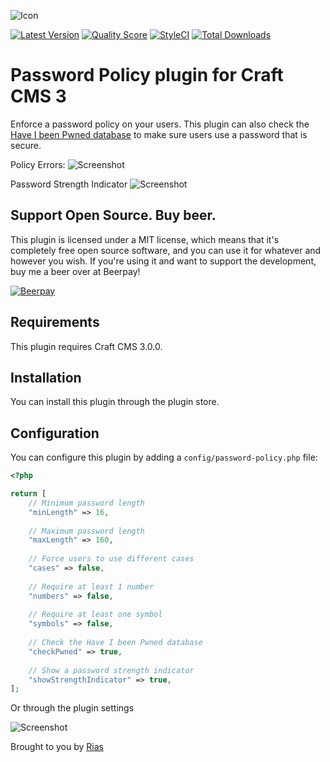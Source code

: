 ![Icon](./src/icon.svg)

[![Latest Version](https://img.shields.io/github/release/riasvdv/craft-password-policy.svg?style=flat-square)](https://github.com/riasvdv/craft-password-policy/releases)
[![Quality Score](https://img.shields.io/scrutinizer/g/riasvdv/craft-password-policy.svg?style=flat-square)](https://scrutinizer-ci.com/g/riasvdv/craft-password-policy)
[![StyleCI](https://styleci.io/repos/128541682/shield)](https://styleci.io/repos/128541682)
[![Total Downloads](https://img.shields.io/packagist/dt/rias/craft-password-policy.svg?style=flat-square)](https://packagist.org/packages/rias/craft-password-policy)

# Password Policy plugin for Craft CMS 3

Enforce a password policy on your users. This plugin can also check the [Have I been Pwned database](https://haveibeenpwned.com/Passwords) to make sure users use a password that is secure.

Policy Errors:
![Screenshot](resources/img/screenshot.png)

Password Strength Indicator
![Screenshot](resources/img/screenshot3.png)

## Support Open Source. Buy beer.

This plugin is licensed under a MIT license, which means that it's completely free open source software, and you can use it for whatever and however you wish. If you're using it and want to support the development, buy me a beer over at Beerpay!

[![Beerpay](https://beerpay.io/Rias500/craft-password-policy/badge.svg?style=beer-square)](https://beerpay.io/Rias500/craft-password-policy)

## Requirements

This plugin requires Craft CMS 3.0.0.

## Installation

You can install this plugin through the plugin store.

## Configuration

You can configure this plugin by adding a `config/password-policy.php` file:

```php
<?php

return [
    // Minimum password length
    "minLength" => 16,
    
    // Maximum password length
    "maxLength" => 160,
    
    // Force users to use different cases
    "cases" => false,
    
    // Require at least 1 number
    "numbers" => false,
    
    // Require at least one symbol
    "symbols" => false,
    
    // Check the Have I been Pwned database
    "checkPwned" => true,
    
    // Show a password strength indicator
    "showStrengthIndicator" => true,
];
``` 

Or through the plugin settings

![Screenshot](resources/img/screenshot2.png)

Brought to you by [Rias](https://rias.be)
